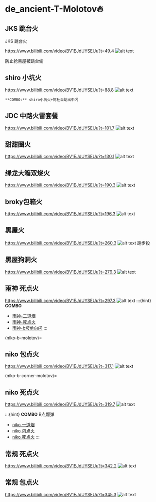 # de_ancient-T-Molotov🔥

## JKS 跳台火

JKS 跳台火

https://www.bilibili.com/video/BV1EJdUYSEUu?t=49.4
![alt text](../../assets/de_ancient-T-Molotov/image.png)

防止抢黑屋被跳台偷

## shiro 小坑火

https://www.bilibili.com/video/BV1EJdUYSEUu?t=88.8
![alt text](../../assets/de_ancient-T-Molotov/image-1.png)

```{hint}
**COMBO:** shiro小坑火+阿杜自助出中闪
```

## JDC 中路火雷套餐

https://www.bilibili.com/video/BV1EJdUYSEUu?t=101.7
![alt text](../../assets/de_ancient-T-Molotov/image-2.png)

## 甜甜圈火

https://www.bilibili.com/video/BV1EJdUYSEUu?t=130.1
![alt text](../../assets/de_ancient-T-Molotov/image-3.png)


## 绿龙大箱双烧火
https://www.bilibili.com/video/BV1EJdUYSEUu?t=190.3
![alt text](../../assets/de_ancient-T-Molotov/image-4.png)

## broky包箱火

https://www.bilibili.com/video/BV1EJdUYSEUu?t=196.3
![alt text](../../assets/de_ancient-T-Molotov/image-5.png)

## 黑屋火
https://www.bilibili.com/video/BV1EJdUYSEUu?t=260.3
![alt text](../../assets/de_ancient-T-Molotov/image-6.png)
跑步投

## 黑屋狗洞火
https://www.bilibili.com/video/BV1EJdUYSEUu?t=279.3
![alt text](../../assets/de_ancient-T-Molotov/image-7.png)

## 雨神 死点火
https://www.bilibili.com/video/BV1EJdUYSEUu?t=297.3
![alt text](../../assets/de_ancient-T-Molotov/image-8.png)
:::{hint}
**COMBO**

- [雨神-二道烟](./de_ancient-T-Smoke-Grenade.md#雨神-二道烟)
- [雨神-死点火](de_ancient-T-Molotov.md#雨神-死点火)
- [雨神-b坡单向闪](./de_ancient-T-Flashbang.md#雨神-b坡单向闪)
:::

(niko-b-molotov)=
## niko 包点火
https://www.bilibili.com/video/BV1EJdUYSEUu?t=317.1
![alt text](../../assets/de_ancient-T-Molotov/image-9.png)



(niko-b-corner-molotov)=
## niko 死点火
https://www.bilibili.com/video/BV1EJdUYSEUu?t=319.7
![alt text](../../assets/de_ancient-T-Molotov/image-10.png)

:::{hint}
**COMBO** B点爆弹
- [niko 一道烟](./de_ancient-T-Smoke-Grenade.md#niko-一道烟)
- [niko 包点火](./de_ancient-T-Molotov.md#niko-包点火)
- [niko 死点火](./de_ancient-T-Molotov.md#niko-死点火)
:::

## 常规 死点火
https://www.bilibili.com/video/BV1EJdUYSEUu?t=342.2
![alt text](../../assets/de_ancient-T-Molotov/image-11.png)

## 常规 包点火
https://www.bilibili.com/video/BV1EJdUYSEUu?t=345.3
![alt text](../../assets/de_ancient-T-Molotov/image-12.png)